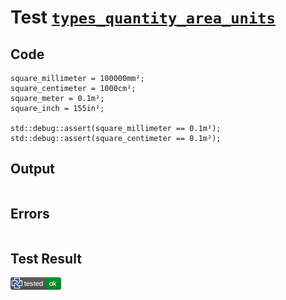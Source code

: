 # Test [`types_quantity_area_units`](/doc/types/quantity.md#L102)

## Code

```µcad
square_millimeter = 100000mm²;
square_centimeter = 1000cm²;
square_meter = 0.1m²;
square_inch = 155in²;

std::debug::assert(square_millimeter == 0.1m²);
std::debug::assert(square_centimeter == 0.1m²);

```

## Output

```,plain
```

## Errors

```,plain
```

## Test Result

![OK](/doc/types/.test/types_quantity_area_units.png)
